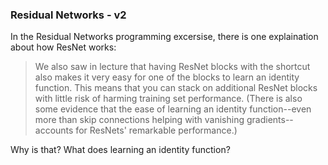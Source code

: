 ### Residual Networks - v2
In the Residual Networks programming excersise, there is one explaination about how ResNet works:

> We also saw in lecture that having ResNet blocks with the shortcut also makes it very easy for one of the blocks to learn an identity function. This means that you can stack on additional ResNet blocks with little risk of harming training set performance. (There is also some evidence that the ease of learning an identity function--even more than skip connections helping with vanishing gradients--accounts for ResNets' remarkable performance.)

Why is that? What does learning an identity function?
